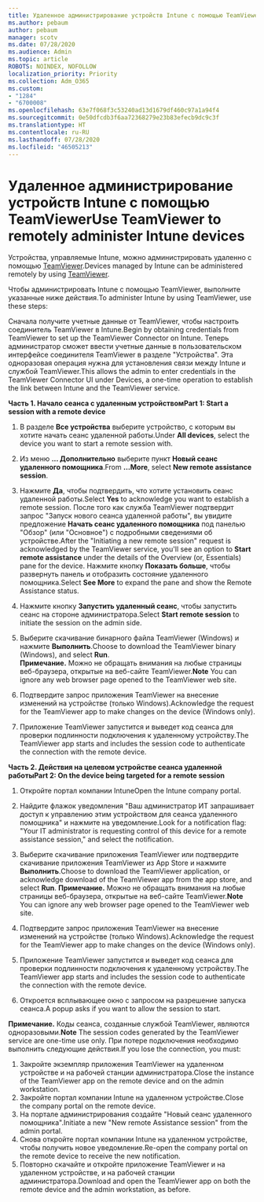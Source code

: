 ```yaml
---
title: Удаленное администрирование устройств Intune с помощью TeamViewer
ms.author: pebaum
author: pebaum
manager: scotv
ms.date: 07/28/2020
ms.audience: Admin
ms.topic: article
ROBOTS: NOINDEX, NOFOLLOW
localization_priority: Priority
ms.collection: Adm_O365
ms.custom:
- "1284"
- "6700008"
ms.openlocfilehash: 63e7f068f3c53240ad13d1679df460c97a1a94f4
ms.sourcegitcommit: 0e50dfcdb3f6aa72368279e23b83efecb9dc9c3f
ms.translationtype: HT
ms.contentlocale: ru-RU
ms.lasthandoff: 07/28/2020
ms.locfileid: "46505213"
---
```

# <a name="use-teamviewer-to-remotely-administer-intune-devices"></a><span data-ttu-id="98e5d-102">Удаленное администрирование устройств Intune с помощью TeamViewer</span><span class="sxs-lookup"><span data-stu-id="98e5d-102">Use TeamViewer to remotely administer Intune devices</span></span>

<span data-ttu-id="98e5d-103">Устройства, управляемые Intune, можно администрировать удаленно с помощью [TeamViewer](https://www.teamviewer.com/).</span><span class="sxs-lookup"><span data-stu-id="98e5d-103">Devices managed by Intune can be administered remotely by using [TeamViewer](https://www.teamviewer.com/).</span></span>

<span data-ttu-id="98e5d-104">Чтобы администрировать Intune с помощью TeamViewer, выполните указанные ниже действия.</span><span class="sxs-lookup"><span data-stu-id="98e5d-104">To administer Intune by using TeamViewer, use these steps:</span></span> 

<span data-ttu-id="98e5d-105">Сначала получите учетные данные от TeamViewer, чтобы настроить соединитель TeamViewer в Intune.</span><span class="sxs-lookup"><span data-stu-id="98e5d-105">Begin by obtaining credentials from TeamViewer to set up the TeamViewer Connector on Intune.</span></span> <span data-ttu-id="98e5d-106">Теперь администратор сможет ввести учетные данные в пользовательском интерфейсе соединителя TeamViewer в разделе "Устройства". Эта одноразовая операция нужна для установления связи между Intune и службой TeamViewer.</span><span class="sxs-lookup"><span data-stu-id="98e5d-106">This allows the admin to enter credentials in the TeamViewer Connector UI under Devices, a one-time operation to establish the link between Intune and the TeamViewer service.</span></span>

<span data-ttu-id="98e5d-107">**Часть 1. Начало сеанса с удаленным устройством**</span><span class="sxs-lookup"><span data-stu-id="98e5d-107">**Part 1: Start a session with a remote device**</span></span>

1. <span data-ttu-id="98e5d-108">В разделе **Все устройства** выберите устройство, с которым вы хотите начать сеанс удаленной работы.</span><span class="sxs-lookup"><span data-stu-id="98e5d-108">Under **All devices**, select the device you want to start a remote session with.</span></span>
2. <span data-ttu-id="98e5d-109">Из меню **... Дополнительно** выберите пункт **Новый сеанс удаленного помощника**.</span><span class="sxs-lookup"><span data-stu-id="98e5d-109">From  **…More**, select **New remote assistance session**.</span></span>
3. <span data-ttu-id="98e5d-110">Нажмите **Да**, чтобы подтвердить, что хотите установить сеанс удаленной работы.</span><span class="sxs-lookup"><span data-stu-id="98e5d-110">Select **Yes** to acknowledge you want to establish a remote session.</span></span>
    <span data-ttu-id="98e5d-111">После того как служба TeamViewer подтвердит запрос "Запуск нового сеанса удаленной работы", вы увидите предложение **Начать сеанс удаленного помощника** под панелью "Обзор" (или "Основное") с подробными сведениями об устройстве.</span><span class="sxs-lookup"><span data-stu-id="98e5d-111">After the "Initiating a new remote session" request is acknowledged by the TeamViewer service, you'll see an option to **Start remote assistance** under the details of the Overview (or, Essentials) pane for the device.</span></span> <span data-ttu-id="98e5d-112">Нажмите кнопку **Показать больше**, чтобы развернуть панель и отобразить состояние удаленного помощника.</span><span class="sxs-lookup"><span data-stu-id="98e5d-112">Select **See More** to expand the pane and show the Remote Assistance status.</span></span>
4. <span data-ttu-id="98e5d-113">Нажмите кнопку **Запустить удаленный сеанс**, чтобы запустить сеанс на стороне администратора.</span><span class="sxs-lookup"><span data-stu-id="98e5d-113">Select **Start remote session** to initiate the session on the admin side.</span></span>
5. <span data-ttu-id="98e5d-114">Выберите скачивание бинарного файла TeamViewer (Windows) и нажмите **Выполнить**.</span><span class="sxs-lookup"><span data-stu-id="98e5d-114">Choose to download the TeamViewer binary (Windows), and select **Run**.</span></span><br/>
    <span data-ttu-id="98e5d-115">**Примечание.** Можно не обращать внимания на любые страницы веб-браузера, открытые на веб-сайте TeamViewer.</span><span class="sxs-lookup"><span data-stu-id="98e5d-115">**Note** You can ignore any web browser page opened to the TeamViewer web site.</span></span>

6. <span data-ttu-id="98e5d-116">Подтвердите запрос приложения TeamViewer на внесение изменений на устройстве (только Windows).</span><span class="sxs-lookup"><span data-stu-id="98e5d-116">Acknowledge the request for the TeamViewer app to make changes on the device (Windows only).</span></span>
7. <span data-ttu-id="98e5d-117">Приложение TeamViewer запустится и выведет код сеанса для проверки подлинности подключения к удаленному устройству.</span><span class="sxs-lookup"><span data-stu-id="98e5d-117">The TeamViewer app starts and includes the session code to authenticate the connection with the remote device.</span></span>

<span data-ttu-id="98e5d-118">**Часть 2. Действия на целевом устройстве сеанса удаленной работы**</span><span class="sxs-lookup"><span data-stu-id="98e5d-118">**Part 2: On the device being targeted for a remote session**</span></span>

1. <span data-ttu-id="98e5d-119">Откройте портал компании Intune</span><span class="sxs-lookup"><span data-stu-id="98e5d-119">Open the Intune company portal.</span></span>
2. <span data-ttu-id="98e5d-120">Найдите флажок уведомления "Ваш администратор ИТ запрашивает доступ к управлению этим устройством для сеанса удаленного помощника" и нажмите на уведомление.</span><span class="sxs-lookup"><span data-stu-id="98e5d-120">Look for a notification flag: "Your IT administrator is requesting control of this device for a remote assistance session," and select the notification.</span></span>
3. <span data-ttu-id="98e5d-121">Выберите скачивание приложения TeamViewer или подтвердите скачивание приложения TeamViewer из App Store и нажмите **Выполнить**.</span><span class="sxs-lookup"><span data-stu-id="98e5d-121">Choose to download the TeamViewer application, or acknowledge download of the TeamViewer app from the app store, and select **Run**.</span></span>
    <span data-ttu-id="98e5d-122">**Примечание.** Можно не обращать внимания на любые страницы веб-браузера, открытые на веб-сайте TeamViewer.</span><span class="sxs-lookup"><span data-stu-id="98e5d-122">**Note** You can ignore any web browser page opened to the TeamViewer web site.</span></span>

4. <span data-ttu-id="98e5d-123">Подтвердите запрос приложения TeamViewer на внесение изменений на устройстве (только Windows).</span><span class="sxs-lookup"><span data-stu-id="98e5d-123">Acknowledge the request for the TeamViewer app to make changes on the device (Windows only).</span></span>
5. <span data-ttu-id="98e5d-124">Приложение TeamViewer запустится и выведет код сеанса для проверки подлинности подключения к удаленному устройству.</span><span class="sxs-lookup"><span data-stu-id="98e5d-124">The TeamViewer app starts and includes the session code to authenticate the connection with the remote device.</span></span>
6. <span data-ttu-id="98e5d-125">Откроется всплывающее окно с запросом на разрешение запуска сеанса.</span><span class="sxs-lookup"><span data-stu-id="98e5d-125">A popup asks if you want to allow the session to start.</span></span>

<span data-ttu-id="98e5d-126">**Примечание.** Коды сеанса, созданные службой TeamViewer, являются одноразовыми.</span><span class="sxs-lookup"><span data-stu-id="98e5d-126">**Note** The session codes generated by the TeamViewer service are one-time use only.</span></span> <span data-ttu-id="98e5d-127">При потере подключения необходимо выполнить следующие действия.</span><span class="sxs-lookup"><span data-stu-id="98e5d-127">If you lose the connection, you must:</span></span>

1. <span data-ttu-id="98e5d-128">Закройте экземпляр приложения TeamViewer на удаленном устройстве и на рабочей станции администратора.</span><span class="sxs-lookup"><span data-stu-id="98e5d-128">Close the instance of the TeamViewer app on the remote device and on the admin workstation.</span></span>
2. <span data-ttu-id="98e5d-129">Закройте портал компании Intune на удаленном устройстве.</span><span class="sxs-lookup"><span data-stu-id="98e5d-129">Close the company portal on the remote device.</span></span>
3. <span data-ttu-id="98e5d-130">На портале администрирования создайте "Новый сеанс удаленного помощника".</span><span class="sxs-lookup"><span data-stu-id="98e5d-130">Initiate a new "New remote Assistance session" from the admin portal.</span></span>
4. <span data-ttu-id="98e5d-131">Снова откройте портал компании Intune на удаленном устройстве, чтобы получить новое уведомление.</span><span class="sxs-lookup"><span data-stu-id="98e5d-131">Re-open the company portal on the remote device to receive the new notification.</span></span>
5. <span data-ttu-id="98e5d-132">Повторно скачайте и откройте приложение TeamViewer и на удаленном устройстве, и на рабочей станции администратора.</span><span class="sxs-lookup"><span data-stu-id="98e5d-132">Download and open the TeamViewer app on both the remote device and the admin workstation, as before.</span></span>